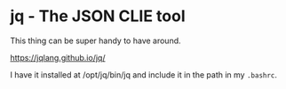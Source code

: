 # jq - The JSON CLIE tool
This thing can be super handy to have around.

https://jqlang.github.io/jq/

I have it installed at /opt/jq/bin/jq and include it in the path in my `.bashrc`.

